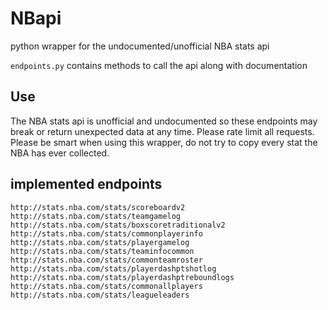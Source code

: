 # NBapi
python wrapper for the undocumented/unofficial NBA stats api

`endpoints.py` contains methods to call the api along with documentation
## Use
The NBA stats api is unofficial and undocumented so these endpoints may break or return unexpected data at any time. Please rate limit all requests. Please be smart when using this wrapper, do not try to copy every stat the NBA has ever collected.

## implemented endpoints

```
http://stats.nba.com/stats/scoreboardv2
http://stats.nba.com/stats/teamgamelog
http://stats.nba.com/stats/boxscoretraditionalv2
http://stats.nba.com/stats/commonplayerinfo
http://stats.nba.com/stats/playergamelog
http://stats.nba.com/stats/teaminfocommon
http://stats.nba.com/stats/commonteamroster
http://stats.nba.com/stats/playerdashptshotlog
http://stats.nba.com/stats/playerdashptreboundlogs
http://stats.nba.com/stats/commonallplayers
http://stats.nba.com/stats/leagueleaders
```